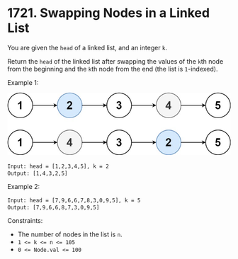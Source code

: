 # 1721. Swapping Nodes in a Linked List

You are given the `head` of a linked list, and an integer `k`.

Return the `head` of the linked list after swapping the values of the `k`th node from the beginning and the `k`th node from the end (the list is `1`-indexed).

Example 1:

![](example_1.png)

    Input: head = [1,2,3,4,5], k = 2
    Output: [1,4,3,2,5]

Example 2:

    Input: head = [7,9,6,6,7,8,3,0,9,5], k = 5
    Output: [7,9,6,6,8,7,3,0,9,5]

Constraints:
- The number of nodes in the list is `n`.
- `1 <= k <= n <= 105`
- `0 <= Node.val <= 100`